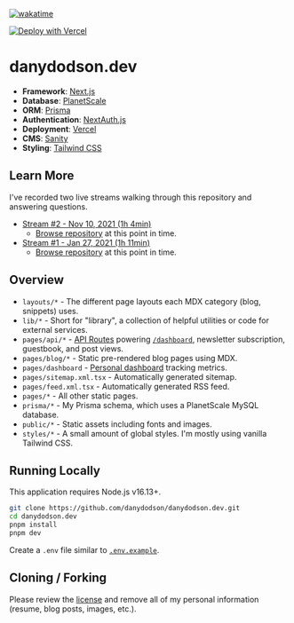 [![wakatime](https://wakatime.com/badge/user/5f103765-30df-4813-b3e9-28120f0a5e6a.svg)](https://wakatime.com/@5f103765-30df-4813-b3e9-28120f0a5e6a)

[![Deploy with Vercel](https://vercel.com/button)](https://vercel.com/new/clone?repository-url=https%3A%2F%2Fgithub.com%2Fdanydodson%2Fdanydodson.dev&env=NEXT_PUBLIC_SANITY_PROJECT_ID,NEXT_PUBLIC_SANITY_DATASET,SANITY_API_TOKEN,SANITY_PREVIEW_SECRET,SANITY_STUDIO_REVALIDATE_SECRET&envDescription=These%20values%20are%20needed%20to%20connect%20to%20Sanity%20and%20fetch%20content%20for%20blog%20posts.)

# danydodson.dev
 
- **Framework**: [Next.js](https://nextjs.org/)
- **Database**: [PlanetScale](https://planetscale.com)
- **ORM**: [Prisma](https://prisma.io/)
- **Authentication**: [NextAuth.js](https://next-auth.js.org/)
- **Deployment**: [Vercel](https://vercel.com)
- **CMS**: [Sanity](https://www.sanity.io/)
- **Styling**: [Tailwind CSS](https://tailwindcss.com/)

## Learn More

I've recorded two live streams walking through this repository and answering questions.

- [Stream #2 - Nov 10, 2021 (1h 4min)](https://www.youtube.com/watch?v=WZZFW5xDjJ4)
  - [Browse repository](https://github.com/danydodson/danydodson.dev/tree/747479118497d31433cb78ced5c1628ed5d1583b) at this point in time.
- [Stream #1 - Jan 27, 2021 (1h 11min)](https://www.youtube.com/watch?v=xXQsF0q8KUg)
  - [Browse repository](https://github.com/danydodson/danydodson.dev/tree/568df6d056a4f7ea6f10fab07786c8ec6cbbddde) at this point in time.

## Overview

- `layouts/*` - The different page layouts each MDX category (blog, snippets) uses.
- `lib/*` - Short for "library", a collection of helpful utilities or code for external services.
- `pages/api/*` - [API Routes](https://nextjs.org/docs/api-routes/introduction) powering [`/dashboard`](https://danydodson.dev/dashboard), newsletter subscription, guestbook, and post views.
- `pages/blog/*` - Static pre-rendered blog pages using MDX.
- `pages/dashboard` - [Personal dashboard](https://danydodson.dev/dashboard) tracking metrics.
- `pages/sitemap.xml.tsx` - Automatically generated sitemap.
- `pages/feed.xml.tsx` - Automatically generated RSS feed.
- `pages/*` - All other static pages.
- `prisma/*` - My Prisma schema, which uses a PlanetScale MySQL database.
- `public/*` - Static assets including fonts and images.
- `styles/*` - A small amount of global styles. I'm mostly using vanilla Tailwind CSS.

## Running Locally

This application requires Node.js v16.13+.

```bash
git clone https://github.com/danydodson/danydodson.dev.git
cd danydodson.dev
pnpm install
pnpm dev
```

Create a `.env` file similar to [`.env.example`](https://github.com/danydodson/danydodson.dev/blob/main/.env.example).

## Cloning / Forking

Please review the [license](https://github.com/danydodson/danydodson.dev/blob/main/LICENSE.txt) and remove all of my personal information (resume, blog posts, images, etc.).
